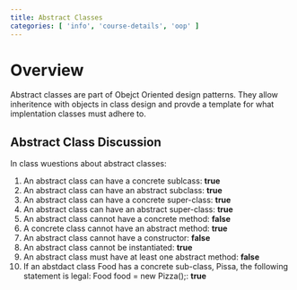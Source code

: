 ```yaml
---
title: Abstract Classes
categories: [ 'info', 'course-details', 'oop' ]
---
```

# Overview

Abstract classes are part of Obejct Oriented design patterns.  They allow inheritence with objects in class design and provde a template for what implentation classes must adhere to.

## Abstract Class Discussion

In class wuestions about abstract classes:

1. An abstract class can have a concrete sublcass: **true**
2. An abstract class can have an abstract subclass: **true**
3. An abstract class can have a concrete super-class: **true**
4. An abstract class can have an abstract super-class: **true**
5. An abstract class cannot have a concrete method: **false**
6. A concrete class cannot have an abstract method: **true**
7. An abstract class cannot have a constructor: **false**
8. An abstract class cannot be instantiated: **true**
9. An abstract class must have at least one abstract method: **false**
10. If an abstdact class Food has a concrete sub-class, Pissa, the following statement is legal: Food food = new Pizza();: **true**